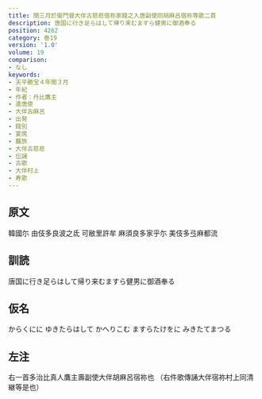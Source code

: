 ```yaml
---
title: 閏三月於衛門督大伴古慈悲宿祢家餞之入唐副使同胡麻呂宿祢等歌二首
description: 唐国に行き足らはして帰り来むますら健男に御酒奉る
position: 4262
category: 巻19
version: '1.0'
volume: 19
comparison:
- なし
keywords:
- 天平勝宝４年閏３月
- 年紀
- 作者：丹比鷹主
- 遣唐使
- 大伴古麻呂
- 出発
- 餞別
- 宴席
- 羈旅
- 大伴古慈悲
- 伝誦
- 古歌
- 大伴村上
- 寿歌
---
```


## 原文

韓國尓 由伎多良波之氐 可敝里許牟 麻須良多家乎尓 美伎多弖麻都流

## 訓読

唐国に行き足らはして帰り来むますら健男に御酒奉る

## 仮名

からくにに ゆきたらはして かへりこむ ますらたけをに みきたてまつる

## 左注

右一首多治比真人鷹主壽副使大伴胡麻呂宿祢也 （右件歌傳誦大伴宿祢村上同清継等是也）
